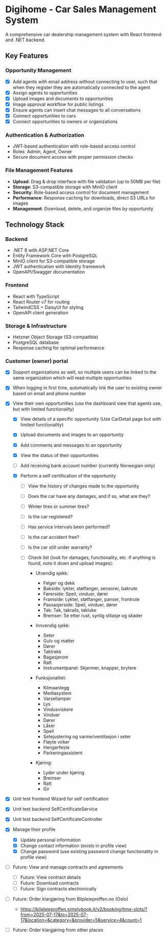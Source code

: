 # Digihome - Car Sales Management System

A comprehensive car dealership management system with React frontend and .NET backend.

## Key Features

### Opportunity Management

- [x] Add agents with email address without connecting to user, such that when they register they are automatically connected to the agent
- [x] Assign agents to opportunities
- [x] Upload images and documents to opportunities
- [x] Image approval workflow for public listings
- [x] Ensure agents can insert chat messages to all conversations
- [x] Connect opportunities to cars
- [x] Connect opportunities to owners or organizations

### Authentication & Authorization

- JWT-based authentication with role-based access control
- Roles: Admin, Agent, Owner
- Secure document access with proper permission checks

### File Management Features

- **Upload**: Drag & drop interface with file validation (up to 50MB per file)
- **Storage**: S3-compatible storage with MinIO client
- **Security**: Role-based access control for document management
- **Performance**: Response caching for downloads, direct S3 URLs for images
- **Management**: Download, delete, and organize files by opportunity

## Technology Stack

### Backend

- .NET 8 with ASP.NET Core
- Entity Framework Core with PostgreSQL
- MinIO client for S3-compatible storage
- JWT authentication with Identity framework
- OpenAPI/Swagger documentation

### Frontend

- React with TypeScript
- React Router v7 for routing
- TailwindCSS + DaisyUI for styling
- OpenAPI client generation

### Storage & Infrastructure

- Hetzner Object Storage (S3-compatible)
- PostgreSQL database
- Response caching for optimal performance

### Customer (owner) portal

- [x] Support organizations as well, so multiple users can be linked to the same organization which will read multiple opportunities
- [x] When logging in first time, automatically link the user to existing owner based on email and phone number
- [x] View their own opportunities (use the dashboard view that agents use, but with limited functionality)

  - [x] View details of a specific opportunity (Use CarDetail page but with limited functionality)
  - [x] Upload documents and images to an opportunity
  - [x] Add comments and messages to an opportunity
  - [x] View the status of their opportunities
  - [ ] Add receiving bank account number (currently Norwegian only)
  - [x] Perform a self certification of the opportunity

    - [ ] View the history of changes made to the opportunity
    - [ ] Does the car have any damages, and if so, what are they?
    - [ ] Winter tires or summer tires?
    - [ ] Is the car registered?
    - [ ] Has service intervals been performed?
    - [ ] Is the car accident free?
    - [ ] Is the car still under warranty?
    - [ ] Check list (look for damages, functionality, etc. if anything is found, note it down and upload images):

      - Utvendig sjekk:
        - Felger og dekk
        - Bakside: lykter, støtfanger, sensorer, bakrute
        - Førerside: Speil, vinduer, dører
        - Framside: Lykter, støtfanger, panser, frontrute
        - Passasjerside: Speil, vinduer, dører
        - Tak: Tak, takrails, takluke
        - Bremser: Se etter rust, synlig slitasje og skader
      - Innvendig sjekk:

        - Seter
        - Gulv og matter
        - Dører
        - Taktrekk
        - Bagasjerom
        - Ratt
        - Instrumentpanel: Skjermer, knapper, brytere

      - Funksjonalitet:

        - Klimaanlegg
        - Mediasystem
        - Varsellamper
        - Lys
        - Vindusviskere
        - Vinduer
        - Dører
        - Låser
        - Speil
        - Setejustering og varme/ventilasjon i seter
        - Fløyte virker
        - Hengerfeste
        - Parkeringassistent

      - Kjøring:
        - Lyder under kjøring
        - Bremser
        - Ratt
        - Gir

- [x] Unit test frontend Wizard for self certification
- [x] Unit test backend SelfCertificateService
- [x] Unit test backend SelfCertificateController
- [x] Manage their profile
  - [x] Update personal information
  - [x] Change contact information (exists in profile view)
  - [x] Change password (use existing password change functionality in profile view)
- [ ] Future: View and manage contracts and agreements
  - [ ] Future: View contract details
  - [ ] Future: Download contracts
  - [ ] Future: Sign contracts electronically
- [ ] Future: Order klargjøring from Bilpleieproffen.no (Oslo)
  - https://bilpleieproffen.simplybook.it/v2/booking/time-slots/?from=2025-07-17&to=2025-07-17&location=&category=&provider=5&service=4&count=1
- [ ] Future: Order klargjøring from other places
